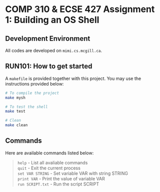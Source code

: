 # **COMP 310 & ECSE 427 Assignment 1: Building an OS Shell**  

## Development Environment  
All codes are developed on `mimi.cs.mcgill.ca`.  

## RUN101: How to get started  
A `makefile` is provided together with this project. You may use the instructions provided below:  
```bash
# To compile the project
make mysh

# To test the shell
make test

# Clean
make clean
```

## Commands
Here are available commands listed below:
> `help` - List all avaliable commands  
> `quit` - Exit the current process  
> `set VAR STRING` - Set variable VAR with string STRING  
> `print VAR` - Print the value of variable VAR  
> `run SCRIPT.txt` - Run the script SCRIPT  
